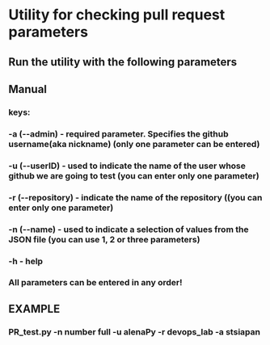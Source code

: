 # Utility for checking pull request parameters
## Run the utility with the following parameters

## Manual

### keys:
### -a (--admin) - required parameter. Specifies the github username(aka nickname) (only one parameter can be entered)
### -u (--userID) - used to indicate the name of the user whose github we are going to test (you can enter only one parameter)
### -r (--repository) - indicate the name of the repository ((you can enter only one parameter)
### -n (--name) - used to indicate a selection of values ​​from the JSON file (you can use 1, 2 or three parameters)
### -h - help

### All parameters can be entered in any order!

## EXAMPLE
### PR_test.py -n number full -u alenaPy -r devops_lab -a stsiapan